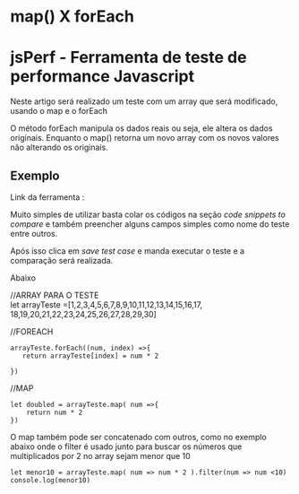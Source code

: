 <h1>map() X forEach</h1>
<h1>jsPerf - Ferramenta de teste de performance Javascript</h1>
<p>Neste artigo será realizado um teste com um array que será modificado, usando 
o map e o forEach</p>
<p>O método forEach manipula os dados reais ou seja, ele altera os dados originais. Enquanto o map() retorna um novo array com os novos valores não alterando os originais.</p>
<h2>Exemplo</h2>
<p>Link da ferramenta : <a href="https://jsperf.com/"></a> </p>
<p>Muito simples de utilizar basta colar os códigos na seção <em>code snippets to compare</em> e também preencher alguns campos simples como nome do teste entre outros.</p>
<p>Após isso clica em <em>save test case</em> e manda executar o teste e a comparação será realizada.</p>


<p>Abaixo

//ARRAY PARA O TESTE<br>
let arrayTeste =[1,2,3,4,5,6,7,8,9,10,11,12,13,14,15,16,17,
18,19,20,21,22,23,24,25,26,27,28,29,30]

//FOREACH

    arrayTeste.forEach((num, index) =>{
       return arrayTeste[index] = num * 2

    })

//MAP

    let doubled = arrayTeste.map( num =>{
        return num * 2 
    }) 


<p>O map também pode ser concatenado com outros, como no exemplo abaixo onde o filter
é usado junto para buscar os números que multiplicados por 2 no array sejam menor que 10</p>


    let menor10 = arrayTeste.map( num => num * 2 ).filter(num => num <10)
    console.log(menor10)